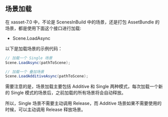 <!-- docs/load-scene.md -->
## 场景加载

在 xasset-7.0 中，不论是 ScenesInBuild 中的场景，还是打包 AssetBundle 的场景，都是使用下面这个接口进行加载:

- Scene.LoadAsync

以下是加载场景的示例代码：

```c#
// 加载一个 Single 场景
Scene.LoadAsync(pathToScene);

// 加载一个 叠加场景
Scene.LoadAdditiveAsync(pathToScene);
```

需要注意的是，场景加载主要包括 Additive 和 Single 两种模式，每次加载一个新的 Single 模式的场景后，之前加载的所有场景将会自动释放。

所以，Single 场景不需要主动调用 Release，而 Additive 场景如果不需要使用的时候，可以主动调用 Release 释放场景。